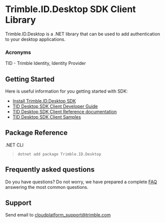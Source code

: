 # Trimble.ID.Desktop SDK Client Library

Trimble.ID.Desktop is a .NET library that can be used to add authentication to your desktop applications.

### Acronyms

TID - Trimble Identity, Identity Provider

## Getting Started ##

Here is useful information for you getting started with SDK:

* [Install Trimble.ID.Desktop SDK](https://www.nuget.org/packages?q=Trimble.ID.Desktop)
* [TID Desktop SDK Client Developer Guide](./DeveloperGuide.md)
* [TID Desktop SDK Client Reference documentation](./ReferenceDoc.md)
* [TID Desktop SDK Client  Samples](../../samples/)

## Package Reference

.NET CLI
> `dotnet add package Trimble.ID.Desktop`


## <a name="faq">Frequently asked questions</a>

Do you have questions? Do not worry, we have prepared a complete [FAQ](./FAQ.md) answering the most common questions.

## <a name="support">Support</a>

Send email to [cloudplatform_support@trimble.com](mailto:cloudplatform_support@trimble.com )